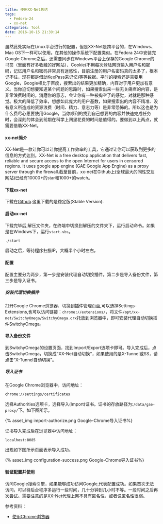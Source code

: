 ```yaml
---
title: 使用XX-Net总结
tags:
  - Fedora-24
  - xx-net
categories: Tool
date: 2016-10-15 21:30:14
---
```


虽然此处实际在Linux平台进行的配置，但是XX-Net是跨平台的，在Windows、Mac OS下一样可以使用，在其他的操作系统下配置类似。在Fedora 24中安装完Google Chrome之后，还需要同步在Windows平台上保存的Google Chrome的书签（里面有好多收藏的好网站）、Cookie(不用每次登陆网页输入用户名和密码，记忆用户名和密码非常具有迷惑性，目前注册的用户名密码真的太多了，根本记不住，现在都是借助KeePass来记忆)等等数据。平时的搜索还是需要用Google，Google相比于百度，搜索出的结果更加精确，内容对于用户更加有意义。当你迫切想要知道某个问题的思路时，如果搜索出来一些无关痛痒的内容，是非常浪费时间的，消磨你的意志，会让你有一种被掏空了的感觉，对就是那种感觉。极大的降低了效率，想想如此庞大的用户基数，如果搜索出的内容不精准、没有意义所造成的资源浪费（时间、精力、意志力等）是非常恐怖的。所以这也是为什么费尽心思要使用Google，当你顺利的找到自己想要的内容并快速完成任务时，会深刻的体会到前期在科学上网里花费的时间是值得的。要做到以上两点，就需要借助XX-Net。

<!-- more -->

#### xx-net简介

XX-Net是一款让你可以让你提高工作效率的工具，它通过让你可以获取到更多的信息的方式达到。<!--比如家里的娃娃晚上总是不睡觉啊，大人也是天天熊猫眼，可以向朋友取经（限于朋友圈子），如果单身狗比较多，就只能自己摸索了，但是有了xx-net,你可以向任何一个国家的人求助阿，提高了寻找到解决方案的概率。-->XX-Net is a free desktop application that delivers fast, reliable and secure access to the open Internet for users in censored regions. It uses google app engine (GAE:Google App Engine) as a proxy server through the firewall.截至目前，xx-net在Github上(全球最大的同性交友网站)已经有10000+的star和1000+的watch。

#### 下载xx-net

下载在[Github](https://github.com/XX-net/XX-Net/blob/master/code/default/download.md).这里下载的是稳定版(Stable Version).

#### 启动xx-net

下载完毕后,解压文件夹，在终端中切换到解压的文件夹下，运行启动命令。如果是在Windows下，运行<code>start.vbs</code>。

```Bash
./start
```

启动之后，等待程序扫描IP，大概半个小时左右。

#### 配置

配置主要分为两步，第一步是安装代理自动切换插件，第二步是导入备份文件，第三步是导入证书。

##### 安装代理切换插件

打开Google Chrome浏览器，切换到插件管理页面,可以选择Settings-Extensions,也可以访问链接：<code>chrome://extensions/</code>，将文件<code>/opt/xx-net/SwitchyOmega/SwitchyOmega.crx</code>托放到浏览器中，即可安装代理自动切换插件SwitchyOmega。

#### 导入备份文件

到SwitchyOmega的设置页面，找到Import/Export选项卡即可。导入完成后，点击SwitchyOmega，切换成“XX-Net自动切换”，如果使用的是X-Tunnel或SS，请点击“X-Tunnel自动切换”。

##### 导入证书

在Google Chrome浏览器中，访问地址：

```Bash
chrome://settings/certificates
```

选择Authorities选项卡，选择导入(Import)证书。证书的存放路径为:`/data/gae-proxy/`下。如下图所示。


{% asset_img import-authorize.png Google-Chrome导入证书%}

证书导入完成后在浏览器中访问地址：

```
localhost:8085
```

出现如下图所示页面表示导入成功。

{% asset_img configuration-success.png Google-Chrome导入证书%}

#### 验证配置并使用

访问Google搜索引擎，如果能够成功访问Google,代表配置成功。如果首次无法访问，可以待后台程序多运行一些时间，几十分钟到几小时不等。一段时间之后再次尝试。需要注意的是XX-Net代理上网不具有匿名性，或者说匿名性很弱。

参考资料：

* [使用Chrome浏览器](https://github.com/XX-net/XX-Net/wiki/%E4%BD%BF%E7%94%A8Chrome%E6%B5%8F%E8%A7%88%E5%99%A8)
